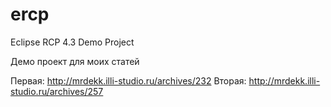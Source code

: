 ercp
====

Eclipse RCP 4.3 Demo Project

Демо проект для моих статей 

Первая: http://mrdekk.illi-studio.ru/archives/232
Вторая: http://mrdekk.illi-studio.ru/archives/257